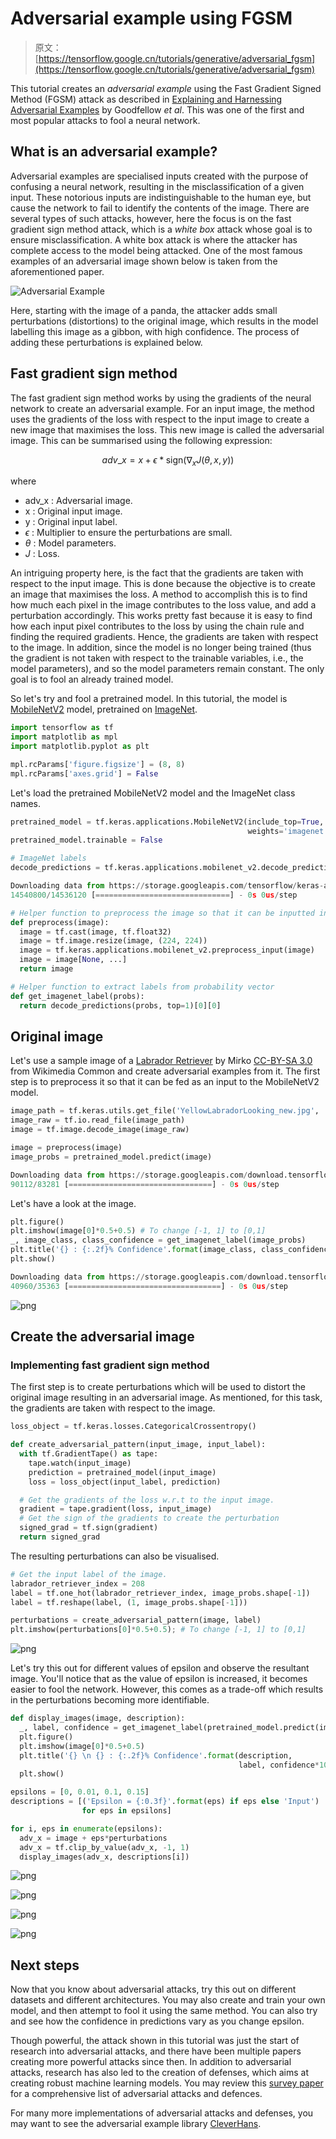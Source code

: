 # Adversarial example using FGSM

> 原文：[https://tensorflow.google.cn/tutorials/generative/adversarial_fgsm](https://tensorflow.google.cn/tutorials/generative/adversarial_fgsm)

<devsite-mathjax config="TeX-AMS-MML_SVG"></devsite-mathjax>

This tutorial creates an *adversarial example* using the Fast Gradient Signed Method (FGSM) attack as described in [Explaining and Harnessing Adversarial Examples](https://arxiv.org/abs/1412.6572) by Goodfellow *et al*. This was one of the first and most popular attacks to fool a neural network.

## What is an adversarial example?

Adversarial examples are specialised inputs created with the purpose of confusing a neural network, resulting in the misclassification of a given input. These notorious inputs are indistinguishable to the human eye, but cause the network to fail to identify the contents of the image. There are several types of such attacks, however, here the focus is on the fast gradient sign method attack, which is a *white box* attack whose goal is to ensure misclassification. A white box attack is where the attacker has complete access to the model being attacked. One of the most famous examples of an adversarial image shown below is taken from the aforementioned paper.

![Adversarial Example](img/ac69959225a206f2b2c5ed2e33218511.png)

Here, starting with the image of a panda, the attacker adds small perturbations (distortions) to the original image, which results in the model labelling this image as a gibbon, with high confidence. The process of adding these perturbations is explained below.

## Fast gradient sign method

The fast gradient sign method works by using the gradients of the neural network to create an adversarial example. For an input image, the method uses the gradients of the loss with respect to the input image to create a new image that maximises the loss. This new image is called the adversarial image. This can be summarised using the following expression:

$$adv\_x = x + \epsilon*\text{sign}(\nabla_xJ(\theta, x, y))$$

where

*   adv_x : Adversarial image.
*   x : Original input image.
*   y : Original input label.
*   $\epsilon$ : Multiplier to ensure the perturbations are small.
*   $\theta$ : Model parameters.
*   $J$ : Loss.

An intriguing property here, is the fact that the gradients are taken with respect to the input image. This is done because the objective is to create an image that maximises the loss. A method to accomplish this is to find how much each pixel in the image contributes to the loss value, and add a perturbation accordingly. This works pretty fast because it is easy to find how each input pixel contributes to the loss by using the chain rule and finding the required gradients. Hence, the gradients are taken with respect to the image. In addition, since the model is no longer being trained (thus the gradient is not taken with respect to the trainable variables, i.e., the model parameters), and so the model parameters remain constant. The only goal is to fool an already trained model.

So let's try and fool a pretrained model. In this tutorial, the model is [MobileNetV2](https://tensorflow.google.cn/versions/r2.0/api_docs/python/tf/keras/applications/MobileNetV2) model, pretrained on [ImageNet](http://www.image-net.org/).

```py
import tensorflow as tf
import matplotlib as mpl
import matplotlib.pyplot as plt

mpl.rcParams['figure.figsize'] = (8, 8)
mpl.rcParams['axes.grid'] = False 
```

Let's load the pretrained MobileNetV2 model and the ImageNet class names.

```py
pretrained_model = tf.keras.applications.MobileNetV2(include_top=True,
                                                     weights='imagenet')
pretrained_model.trainable = False

# ImageNet labels
decode_predictions = tf.keras.applications.mobilenet_v2.decode_predictions 
```

```py
Downloading data from https://storage.googleapis.com/tensorflow/keras-applications/mobilenet_v2/mobilenet_v2_weights_tf_dim_ordering_tf_kernels_1.0_224.h5
14540800/14536120 [==============================] - 0s 0us/step

```

```py
# Helper function to preprocess the image so that it can be inputted in MobileNetV2
def preprocess(image):
  image = tf.cast(image, tf.float32)
  image = tf.image.resize(image, (224, 224))
  image = tf.keras.applications.mobilenet_v2.preprocess_input(image)
  image = image[None, ...]
  return image

# Helper function to extract labels from probability vector
def get_imagenet_label(probs):
  return decode_predictions(probs, top=1)[0][0] 
```

## Original image

Let's use a sample image of a [Labrador Retriever](https://commons.wikimedia.org/wiki/File:YellowLabradorLooking_new.jpg) by Mirko [CC-BY-SA 3.0](https://creativecommons.org/licenses/by-sa/3.0/) from Wikimedia Common and create adversarial examples from it. The first step is to preprocess it so that it can be fed as an input to the MobileNetV2 model.

```py
image_path = tf.keras.utils.get_file('YellowLabradorLooking_new.jpg', 'https://storage.googleapis.com/download.tensorflow.org/example_images/YellowLabradorLooking_new.jpg')
image_raw = tf.io.read_file(image_path)
image = tf.image.decode_image(image_raw)

image = preprocess(image)
image_probs = pretrained_model.predict(image) 
```

```py
Downloading data from https://storage.googleapis.com/download.tensorflow.org/example_images/YellowLabradorLooking_new.jpg
90112/83281 [================================] - 0s 0us/step

```

Let's have a look at the image.

```py
plt.figure()
plt.imshow(image[0]*0.5+0.5) # To change [-1, 1] to [0,1]
_, image_class, class_confidence = get_imagenet_label(image_probs)
plt.title('{} : {:.2f}% Confidence'.format(image_class, class_confidence*100))
plt.show() 
```

```py
Downloading data from https://storage.googleapis.com/download.tensorflow.org/data/imagenet_class_index.json
40960/35363 [==================================] - 0s 0us/step

```

![png](img/1c498df577bb9dd0638c25332e7b68a1.png)

## Create the adversarial image

### Implementing fast gradient sign method

The first step is to create perturbations which will be used to distort the original image resulting in an adversarial image. As mentioned, for this task, the gradients are taken with respect to the image.

```py
loss_object = tf.keras.losses.CategoricalCrossentropy()

def create_adversarial_pattern(input_image, input_label):
  with tf.GradientTape() as tape:
    tape.watch(input_image)
    prediction = pretrained_model(input_image)
    loss = loss_object(input_label, prediction)

  # Get the gradients of the loss w.r.t to the input image.
  gradient = tape.gradient(loss, input_image)
  # Get the sign of the gradients to create the perturbation
  signed_grad = tf.sign(gradient)
  return signed_grad 
```

The resulting perturbations can also be visualised.

```py
# Get the input label of the image.
labrador_retriever_index = 208
label = tf.one_hot(labrador_retriever_index, image_probs.shape[-1])
label = tf.reshape(label, (1, image_probs.shape[-1]))

perturbations = create_adversarial_pattern(image, label)
plt.imshow(perturbations[0]*0.5+0.5); # To change [-1, 1] to [0,1] 
```

![png](img/e3ffe6a29488821b01dd98cba6690e5f.png)

Let's try this out for different values of epsilon and observe the resultant image. You'll notice that as the value of epsilon is increased, it becomes easier to fool the network. However, this comes as a trade-off which results in the perturbations becoming more identifiable.

```py
def display_images(image, description):
  _, label, confidence = get_imagenet_label(pretrained_model.predict(image))
  plt.figure()
  plt.imshow(image[0]*0.5+0.5)
  plt.title('{} \n {} : {:.2f}% Confidence'.format(description,
                                                   label, confidence*100))
  plt.show() 
```

```py
epsilons = [0, 0.01, 0.1, 0.15]
descriptions = [('Epsilon = {:0.3f}'.format(eps) if eps else 'Input')
                for eps in epsilons]

for i, eps in enumerate(epsilons):
  adv_x = image + eps*perturbations
  adv_x = tf.clip_by_value(adv_x, -1, 1)
  display_images(adv_x, descriptions[i]) 
```

![png](img/8aa1d48ada55b367535dbe964ad2cd79.png)

![png](img/4bebff99ef427fe52c09346e6f6b1971.png)

![png](img/7fb60d07e3fa3bd88b02197b1f12223f.png)

![png](img/66503afc507478f400022c625de3c878.png)

## Next steps

Now that you know about adversarial attacks, try this out on different datasets and different architectures. You may also create and train your own model, and then attempt to fool it using the same method. You can also try and see how the confidence in predictions vary as you change epsilon.

Though powerful, the attack shown in this tutorial was just the start of research into adversarial attacks, and there have been multiple papers creating more powerful attacks since then. In addition to adversarial attacks, research has also led to the creation of defenses, which aims at creating robust machine learning models. You may review this [survey paper](https://arxiv.org/abs/1810.00069) for a comprehensive list of adversarial attacks and defences.

For many more implementations of adversarial attacks and defenses, you may want to see the adversarial example library [CleverHans](https://github.com/tensorflow/cleverhans).